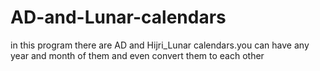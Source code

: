 AD-and-Lunar-calendars
======================

in this program there are AD and Hijri_Lunar calendars.you can have any year and month of them and even convert them to each other